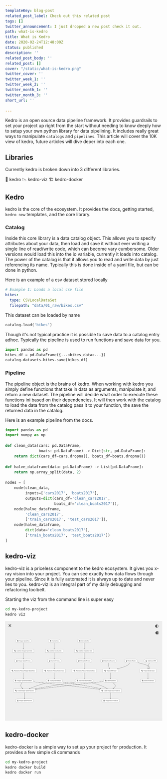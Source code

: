 ```yaml
---
templateKey: blog-post
related_post_label: Check out this related post
tags: []
twitter_announcement: I just dropped a new post check it out.
path: what-is-kedro
title: What is Kedro
date: 2020-02-24T12:48:00Z
status: published
description: ''
related_post_body: ''
related_post: []
cover: "/static/what-is-kedro.png"
twitter_cover: ''
twitter_week_1: ''
twitter_week_2: ''
twitter_month_1: ''
twitter_month_3: ''
short_url: ''

---
```

Kedro is an open source data pipeline framework.  It provides guardrails to set your project up right from the start without needing to know deeply how to setup your own python library for data pipelining.  It includes really great ways to manipulate `catalogs` and `pipelines`.  This article will cover the 10K view of kedro, future articles will dive deper into each one.


## Libraries

Currently kedro is broken down into 3 different libraries.

💎 kedro
📉 kedro-viz
🏗 kedro-docker

## Kedro

kedro is the core of the ecosystem.  It provides the docs, getting started, `kedro new` templates, and the core library.  

### Catalog

Inside this core library is a data catalog object.  This allows you to specify attributes about your data, then load and save it without ever writing a single line of read/write code, which can become vary cumbersome.  Older versions would load this into the io variable, currently it loads into catalog.  The power of the catalog is that it allows you to read and write data by just referencing its name.  Typically this is done inside of a yaml file, but can be done in python.


Here is an example of a csv dataset stored locally

``` yaml
# Example 1: Loads a local csv file
bikes:
  type: CSVLocalDataSet
  filepath: "data/01_raw/bikes.csv"
```

This dataset can be loaded by name
``` python
catalog.load('bikes')
```

Though it's not typical practice it is possible to save data to a catalog entry adhoc.  Typically the pipeline is used to run functions and save data for you.
``` python
import pandas as pd
bikes_df = pd.DataFrame({...<bikes_data>...})
catalog.datasets.bikes.save(bikes_df)
```
### Pipeline

The pipeline object is the brains of kedro.  When working with kedro you simply define functions that take in data as arguments, manipulate it, and return a new dataset.  The pipeline will decide what order to execute these functions ini based on their dependencies.  It will then work with the catalog to load the data from the catalog pass it to your function, the save the returned data in the catalog.


Here is an example pipeline from the docs.
``` python
import pandas as pd
import numpy as np

def clean_data(cars: pd.DataFrame,
               boats: pd.DataFrame) -> Dict[str, pd.DataFrame]:
    return dict(cars_df=cars.dropna(), boats_df=boats.dropna())

def halve_dataframe(data: pd.DataFrame) -> List[pd.DataFrame]:
    return np.array_split(data, 2)

nodes = [
    node(clean_data,
         inputs=['cars2017', 'boats2017'],
         outputs=dict(cars_df='clean_cars2017',
                      boats_df='clean_boats2017')),
    node(halve_dataframe,
         'clean_cars2017',
         ['train_cars2017', 'test_cars2017']),
    node(halve_dataframe,
         dict(data='clean_boats2017'),
         ['train_boats2017', 'test_boats2017'])
]
```


## kedro-viz

kedro-viz is a priceless component to the kedro ecosystem.  It gives you x-ray vision into your project.  You can see exactly how data flows through your pipeline.  Since it is fully automated it is always up to date and never lies to you.  kedro-viz is an integral part of my daily debugging and refactoring toolbelt.

Starting the viz from the command line is super easy
``` bash
cd my-kedro-project
kedro viz
```


![](/static/pipeline_visualisation.png)

## kedro-docker

kedro-docker is a simple way to set up your project for production.  It provides a few simple cli commands 

``` bash
cd my-kedro-project
kedro docker build
kedro docker run
```

